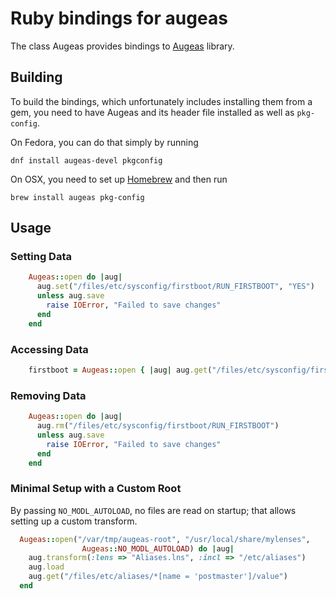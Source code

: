 # Ruby bindings for augeas

The class Augeas provides bindings to [Augeas](http://augeas.net) library.


## Building

To build the bindings, which unfortunately includes installing them from a
gem, you need to have Augeas and its header file installed as well as
`pkg-config`.

On Fedora, you can do that simply by running
```
dnf install augeas-devel pkgconfig
```

On OSX, you need to set up [Homebrew](http://brew.sh/) and then run
```
brew install augeas pkg-config
```

## Usage

### Setting Data
```ruby
    Augeas::open do |aug|
      aug.set("/files/etc/sysconfig/firstboot/RUN_FIRSTBOOT", "YES")
      unless aug.save
        raise IOError, "Failed to save changes"
      end
    end
```

### Accessing Data
```ruby
    firstboot = Augeas::open { |aug| aug.get("/files/etc/sysconfig/firstboot/RUN_FIRSTBOOT") }
```

### Removing Data
```ruby
    Augeas::open do |aug|
      aug.rm("/files/etc/sysconfig/firstboot/RUN_FIRSTBOOT")
      unless aug.save
        raise IOError, "Failed to save changes"
      end
    end
```

### Minimal Setup with a Custom Root

By passing `NO_MODL_AUTOLOAD`, no files are read on startup; that allows
setting up a custom transform.

```ruby
  Augeas::open("/var/tmp/augeas-root", "/usr/local/share/mylenses",
                Augeas::NO_MODL_AUTOLOAD) do |aug|
    aug.transform(:lens => "Aliases.lns", :incl => "/etc/aliases")
    aug.load
    aug.get("/files/etc/aliases/*[name = 'postmaster']/value")
  end
```
